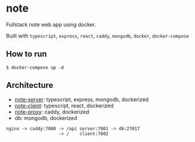 # note

Fullstack note web app using docker.

Built with `typescript`, `express`, `react`, `caddy`, `mongodb`, `docker`, `docker-compose`

## How to run

```shell
$ docker-compose up -d
```

## Architecture

- [note-server](/server): typescript, express, mongodb, dockerized
- [note-client](/client): typescript, react, dockerized
- [note-proxy](/proxy): caddy, dockerized
- db: mongodb, dockerized

```
nginx -> caddy:7000 -> /api server:7001 -> db:27017
                    -> /    client:7002
```
